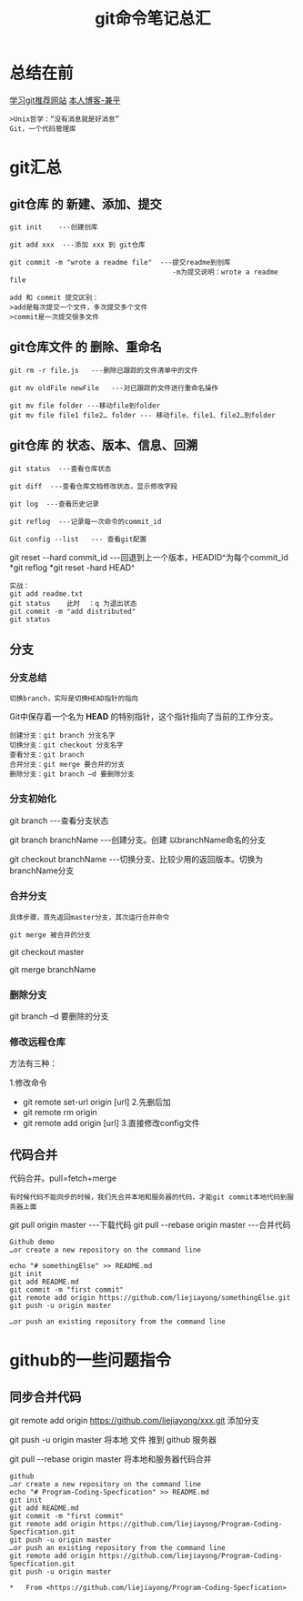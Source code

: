 ﻿---
title: git命令笔记总汇
---

# 总结在前
[学习git推荐网站](https://www.liaoxuefeng.com/wiki/0013739516305929606dd18361248578c67b8067c8c017b000/001374829472990293f16b45df14f35b94b3e8a026220c5000)
[本人博客-兼乎](http://www.twicetech.top)


    >Unix哲学：“没有消息就是好消息”
    Git，一个代码管理库
# git汇总

## git仓库 的 新建、添加、提交

    git init    ---创建创库

    git add xxx  ---添加 xxx 到 git仓库

    git commit -m "wrote a readme file"  ---提交readme到创库
                                            -m为提交说明：wrote a readme file
									
    add 和 commit 提交区别：
    >add是每次提交一个文件，多次提交多个文件
    >commit是一次提交很多文件

## git仓库文件 的 删除、重命名

    git rm -r file.js   ---删除已跟踪的文件清单中的文件

    git mv oldFile newFile   ---对已跟踪的文件进行重命名操作

    git mv file folder ---移动file到folder
    git mv file file1 file2… folder --- 移动file、file1、file2…到folder

## git仓库 的 状态、版本、信息、回溯

    git status  ---查看仓库状态

    git diff  ---查看仓库文档修改状态，显示修改字段

    git log  ---查看历史记录

    git reflog  ---记录每一次命令的commit_id

    Git config --list   --- 查看git配置

git reset --hard commit_id ---回退到上一个版本，HEADID^为每个commit_id
	*git reflog
	*git reset -hard HEAD^
    
    实战：
    git add readme.txt
    git status    此时  ：q 为退出状态
    git commit -m "add distributed"
    git status 
	
## 分支

### 分支总结
    切换branch，实际是切换HEAD指针的指向

Git中保存着一个名为 **HEAD** 的特别指针，这个指针指向了当前的工作分支。

    创建分支：git branch 分支名字
    切换分支：git checkout 分支名字
    查看分支：git branch
    合并分支：git merge 要合并的分支
    删除分支：git branch –d 要删除分支

### 分支初始化

git branch   ---查看分支状态

git branch branchName   ---创建分支。创建 以branchName命名的分支

git checkout  branchName ---切换分支、比较少用的返回版本。切换为branchName分支

### 合并分支

    具体步骤，首先返回master分支，其次运行合并命令
    
    git merge 被合并的分支
 
git checkout master

git merge branchName

### 删除分支

git branch –d 要删除的分支

### 修改远程仓库

方法有三种：

1.修改命令
+ git remote set-url origin [url]
2.先删后加
+ git remote rm origin
+ git remote add origin [url]
3.直接修改config文件

## 代码合并
代码合并。pull=fetch+merge

    有时候代码不能同步的时候，我们先合并本地和服务器的代码，才能git commit本地代码到服务器上面
 
git pull origin master ---下载代码
git pull --rebase origin master ---合并代码
	
    Github demo     
    …or create a new repository on the command line
    
    echo "# somethingElse" >> README.md
    git init
    git add README.md
    git commit -m "first commit"
    git remote add origin https://github.com/liejiayong/somethingElse.git
    git push -u origin master
    
    …or push an existing repository from the command line

# github的一些问题指令

## 同步合并代码
git remote add origin https://github.com/liejiayong/xxx.git	添加分支

git push -u origin master	将本地 文件  推到 github 服务器

git pull --rebase origin master	将本地和服务器代码合并

    github
    …or create a new repository on the command line
    echo "# Program-Coding-Specfication" >> README.md
    git init
    git add README.md
    git commit -m "first commit"
    git remote add origin https://github.com/liejiayong/Program-Coding-Specfication.git
    git push -u origin master
    …or push an existing repository from the command line
    git remote add origin https://github.com/liejiayong/Program-Coding-Specfication.git
    git push -u origin master

    *   From <https://github.com/liejiayong/Program-Coding-Specfication> 

##
	
	


	



